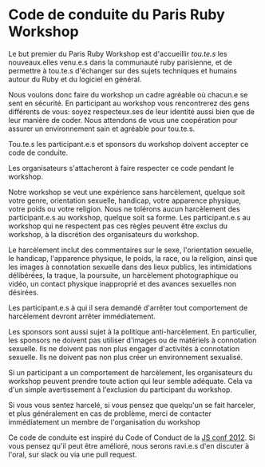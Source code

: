 # Code de conduite du Paris Ruby Workshop

Le but premier du Paris Ruby Workshop est d'accueillir *tou.te.s* les nouveaux.elles venu.e.s dans la communauté ruby parisienne, et de permettre à tou.te.s d'échanger sur des sujets techniques et humains autour du Ruby et du logiciel en général.

Nous voulons donc faire du workshop un cadre agréable où chacun.e se sent en sécurité. En participant au workshop vous rencontrerez des gens différents de vous: soyez respecteux.ses de leur identité aussi bien que de leur manière de coder. Nous attendons de vous une coopération pour assurer un environnement sain et agréable pour tou.te.s.

Tou.te.s les participant.e.s et sponsors du workshop doivent accepter ce code de conduite.

Les organisateurs s'attacheront à faire respecter ce code pendant le workshop.

Notre workshop se veut une expérience sans harcèlement, quelque soit votre genre, orientation sexuelle, handicap, votre apparence physique, votre poids ou votre religion. Nous ne tolérons aucun harcèlement des participant.e.s au workshop, quelque soit sa forme. Les participant.e.s au workshop qui ne respectent pas ces règles peuvent être exclus du workshop, à la discrétion des organisateurs du workshop.

Le harcèlement inclut des commentaires sur le sexe, l'orientation sexuelle, le handicap, l'apparence physique, le poids, la race, ou la religion, ainsi que les images à connotation sexuelle dans des lieux publics, les intimidations délibérées, la traque, la poursuite, un harcèlement photographique ou vidéo, un contact physique inapproprié et des avances sexuelles non désirées.

Les participant.e.s à qui il sera demandé d'arrêter tout comportement de harcèlement devront arrêter immédiatement.

Les sponsors sont aussi sujet à la politique anti-harcèlement. En particulier, les sponsors ne doivent pas utiliser d'images ou de matériels à connotation sexuelle. Ils ne doivent pas non plus engager d'activités à connotation sexuelle.
Ils ne doivent pas non plus créer un environnement sexualisé.

Si un participant a un comportement de harcèlement, les organisateurs du workshop peuvent prendre toute action qui leur semble adéquate. Cela va d'un simple avertissement à l'exclusion du participant du workshop.

Si vous vous sentez harcelé, si vous pensez que quelqu'un se fait harceler, et plus généralement en cas de problème, merci de contacter immédiatement un membre de l'organisation du workshop



Ce code de conduite est inspiré du Code of Conduct de la [JS conf 2012](http://2012.jsconf.us/#/about). Si vous pensez qu'il peut être amélioré, nous serons ravi.e.s d'en discuter à l'oral, sur slack ou via une pull request.
